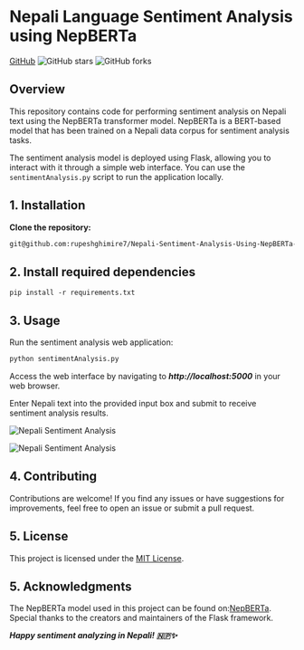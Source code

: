 # Nepali Language Sentiment Analysis using NepBERTa

[GitHub](https://img.shields.io/github/license/rupeshghimire7/Nepali-Sentiment-Analysis-Using-NepBERTa)
![GitHub stars](https://img.shields.io/github/stars/rupeshghimire7/Nepali-Sentiment-Analysis-Using-NepBERTa)
![GitHub forks](https://img.shields.io/github/forks/rupeshghimire7/Nepali-Sentiment-Analysis-Using-NepBERTa)

## Overview

This repository contains code for performing sentiment analysis on Nepali text using the NepBERTa transformer model. NepBERTa is a BERT-based model that has been trained on a Nepali data corpus for sentiment analysis tasks.

The sentiment analysis model is deployed using Flask, allowing you to interact with it through a simple web interface. You can use the `sentimentAnalysis.py` script to run the application locally.

## 1.  Installation

**Clone the repository:**

   ```bash
   git@github.com:rupeshghimire7/Nepali-Sentiment-Analysis-Using-NepBERTa-.git
  ```

## 2. Install required dependencies
```
pip install -r requirements.txt
```

## 3. Usage
Run the sentiment analysis web application:

```bash
python sentimentAnalysis.py
```
Access the web interface by navigating to ***http://localhost:5000*** in your web browser.

Enter Nepali text into the provided input box and submit to receive sentiment analysis results.

![Nepali Sentiment Analysis](static/analysis_1.png)


![Nepali Sentiment Analysis](images/analysis_2.png)



## 4. Contributing
Contributions are welcome! If you find any issues or have suggestions for improvements, feel free to open an issue or submit a pull request.


## 5. License
This project is licensed under the [MIT License](https://mit-license.org/).


## 5. Acknowledgments
The NepBERTa model used in this project can be found on:[NepBERTa](https://nepberta.github.io).
Special thanks to the creators and maintainers of the Flask framework.




***Happy sentiment analyzing in Nepali! 🇳🇵✨***

